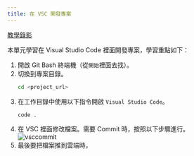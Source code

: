 ```yaml
---
title: 在 VSC 開發專案
---
```


[教學錄影](#)

本單元學習在 Visual Studio Code 裡面開發專案，學習重點如下：
1. 開啟 Git Bash 終端機（從`開始`裡面去找）。
2. 切換到專案目錄。
   ```Bash
   cd <project_url>
   ```
3. 在工作目錄中使用以下指令開啟 `Visual Studio Code`。
   ```Bash
   code .
   ```
4. 在 VSC 裡面修改檔案。需要 Commit 時，按照以下步驟進行。
   ![vsccommit](/img/vsccommit.png)
5. 最後要把檔案推到雲端時，





